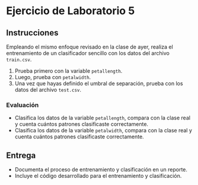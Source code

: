 # Ejercicio de Laboratorio 5

## Instrucciones

Empleando el mismo enfoque revisado en la clase de ayer, realiza el entrenamiento de un clasificador sencillo con los datos del archivo `train.csv`.

1. Prueba primero con la variable `petallength`.
2. Luego, prueba con `petalwidth`.
3. Una vez que hayas definido el umbral de separación, prueba con los datos del archivo `test.csv`.
   
### Evaluación

- Clasifica los datos de la variable `petallength`, compara con la clase real y cuenta cuántos patrones clasificaste correctamente.
- Clasifica los datos de la variable `petalwidth`, compara con la clase real y cuenta cuántos patrones clasificaste correctamente.

## Entrega

- Documenta el proceso de entrenamiento y clasificación en un reporte.
- Incluye el código desarrollado para el entrenamiento y clasificación.
